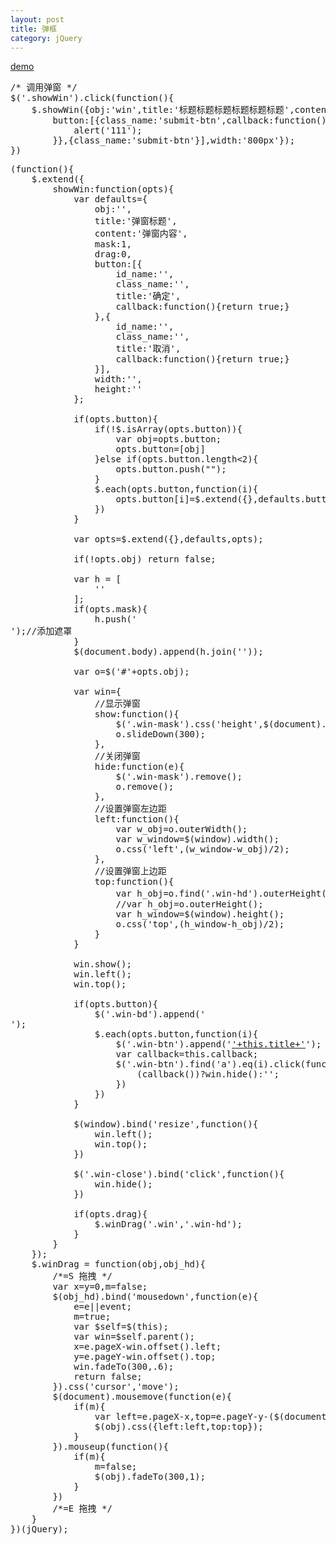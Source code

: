 ```yaml
---
layout: post
title: 弹框
category: jQuery
---
```


[demo](http://f2es.net/demo/show_window.html)
<pre>
/* 调用弹窗 */
$('.showWin').click(function(){
    $.showWin({obj:'win',title:'标题标题标题标题标题标题',content:'内容内容内容内容内容',drag:1,
        button:[{class_name:'submit-btn',callback:function(){
            alert('111');
        }},{class_name:'submit-btn'}],width:'800px'});
})
</pre>
<pre>
(function(){
    $.extend({
        showWin:function(opts){
            var defaults={
                obj:'',
                title:'弹窗标题',
                content:'弹窗内容',
                mask:1,
                drag:0,
                button:[{
                    id_name:'',
                    class_name:'',
                    title:'确定',
                    callback:function(){return true;}
                },{
                    id_name:'',
                    class_name:'',
                    title:'取消',
                    callback:function(){return true;}
                }],
                width:'',
                height:''
            };

            if(opts.button){
                if(!$.isArray(opts.button)){
                    var obj=opts.button;
                    opts.button=[obj]
                }else if(opts.button.length<2){
                    opts.button.push("");
                }
                $.each(opts.button,function(i){
                    opts.button[i]=$.extend({},defaults.button[i],opts.button[i]);
                })
            }

            var opts=$.extend({},defaults,opts);
            
            if(!opts.obj) return false;

            var h = [
                '<div id="'+opts.obj+'" class="win" style="display:none;width:'+opts.width+';">',
                '<div class="win-hd"><h3>'+opts.title+'</h3><a href="#" class="win-close" title="关闭">X</a></div>',
                '<div class="win-bd">'+opts.content+'</div>',
                '</div>'
            ];
            if(opts.mask){
                h.push('<div class="win-mask"></div>');//添加遮罩
            }
            $(document.body).append(h.join(''));
            
            var o=$('#'+opts.obj);
            
            var win={
                //显示弹窗
                show:function(){
                    $('.win-mask').css('height',$(document).height());
                    o.slideDown(300);
                },
                //关闭弹窗
                hide:function(e){
                    $('.win-mask').remove();
                    o.remove();
                },
                //设置弹窗左边距
                left:function(){
                    var w_obj=o.outerWidth();
                    var w_window=$(window).width();
                    o.css('left',(w_window-w_obj)/2);
                },
                //设置弹窗上边距
                top:function(){
                    var h_obj=o.find('.win-hd').outerHeight()+o.find('.win-bd').outerHeight();//获取弹框高度
                    //var h_obj=o.outerHeight();
                    var h_window=$(window).height();
                    o.css('top',(h_window-h_obj)/2);
                }
            }
            
            win.show();
            win.left();
            win.top();

            if(opts.button){
                $('.win-bd').append('<div class="win-btn"></div>');
                $.each(opts.button,function(i){
                    $('.win-btn').append('<a href="javascript:;" id="'+this.id_name+'" class="'+this.class_name+'" title="'+this.title+'"><span>'+this.title+'</span></a>');
                    var callback=this.callback;
                    $('.win-btn').find('a').eq(i).click(function(){
                        (callback())?win.hide():'';
                    })
                })
            }
            
            $(window).bind('resize',function(){
                win.left();
                win.top();
            })
            
            $('.win-close').bind('click',function(){
                win.hide();
            })

            if(opts.drag){
                $.winDrag('.win','.win-hd');    
            }
        }
    });
    $.winDrag = function(obj,obj_hd){
        /*=S 拖拽 */
        var x=y=0,m=false;
        $(obj_hd).bind('mousedown',function(e){
            e=e||event;
            m=true;
            var $self=$(this);
            var win=$self.parent();
            x=e.pageX-win.offset().left;
            y=e.pageY-win.offset().top;
            win.fadeTo(300,.6);
            return false;
        }).css('cursor','move');
        $(document).mousemove(function(e){
            if(m){
                var left=e.pageX-x,top=e.pageY-y-($(document).scrollTop());
                $(obj).css({left:left,top:top});
            }
        }).mouseup(function(){
            if(m){
                m=false;
                $(obj).fadeTo(300,1);
            }
        })
        /*=E 拖拽 */
    }
})(jQuery);
</pre>